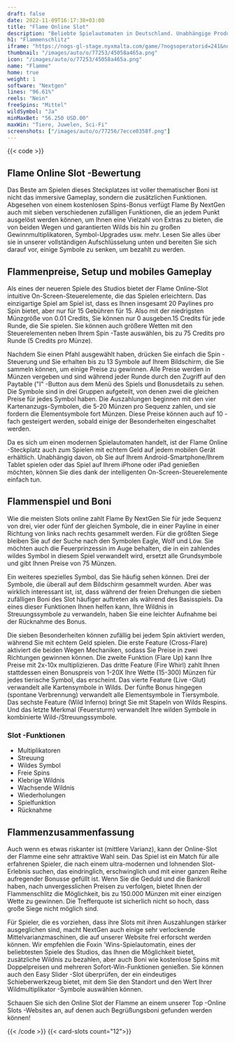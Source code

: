 ```yaml
---
draft: false
date: 2022-11-09T16:17:38+03:00
title: "Flame Online Slot"
description: "Beliebte Spielautomaten in Deutschland. Unabhängige Produktbewertungen und exklusive Anmeldeangebote. Jetzt spielen!"
h1: "Flammenschlitz"
iframe: "https://nogs-gl-stage.nyxmalta.com/game/?nogsoperatorid=241&nogsgameid=70337&sessionid=&accountid=&nogsmode=demo&nogslang=en_us&nogscurrency=EUR&clienttype=html5&lobbyurl=http://demo.nyxinteractive.com?session="
thumbnail: "/images/auto/o/77253/45058a465a.png"
icon: "/images/auto/o/77253/45058a465a.png"
name: "Flamme"
home: true
weight: 1
software: "Nextgen"
lines: "96.61%"
reels: "Nein"
freeSpins: "Mittel"
wildSymbol: "Ja"
minMaxBet: "56.250 USD.00"
maxWin: "Tiere, Juwelen, Sci-Fi"
screenshots: ["/images/auto/o/77256/7ecce0358f.png"]
---
```


{{< code >}}<h2>Flame Online Slot -Bewertung</h2><p>Das Beste am Spielen dieses Steckplatzes ist voller thematischer Boni ist nicht das immersive Gameplay, sondern die zusätzlichen Funktionen. Abgesehen von einem kostenlosen Spins-Bonus verfügt Flame By NextGen auch mit sieben verschiedenen zufälligen Funktionen, die an jedem Punkt ausgelöst werden können, um Ihnen eine Vielzahl von Extras zu bieten, die von beiden Wegen und garantierten Wilds bis hin zu großen Gewinnmultiplikatoren, Symbol-Upgrades usw. mehr. Lesen Sie alles über sie in unserer vollständigen Aufschlüsselung unten und bereiten Sie sich darauf vor, einige Symbole zu senken, um bezahlt zu werden.</p><h2>Flammenpreise, Setup und mobiles Gameplay</h2><p>Als eines der neueren Spiele des Studios bietet der Flame Online-Slot intuitive On-Screen-Steuerelemente, die das Spielen erleichtern. Das einzigartige Spiel am Spiel ist, dass es Ihnen insgesamt 20 Paylines pro Spin bietet, aber nur für 15 Gebühren für 15. Also mit der niedrigsten Münzgröße von 0.01 Credits, Sie können nur 0 ausgeben.15 Credits für jede Runde, die Sie spielen. Sie können auch größere Wetten mit den Steuerelementen neben Ihrem Spin -Taste auswählen, bis zu 75 Credits pro Runde (5 Credits pro Münze).</p><p>Nachdem Sie einen Pfahl ausgewählt haben, drücken Sie einfach die Spin -Steuerung und Sie erhalten bis zu 13 Symbole auf Ihrem Bildschirm, die Sie sammeln können, um einige Preise zu gewinnen. Alle Preise werden in Münzen vergeben und sind während jeder Runde durch den Zugriff auf den Paytable ("I" -Button aus dem Menü des Spiels und Bonusdetails zu sehen. Die Symbole sind in drei Gruppen aufgeteilt, von denen zwei die gleichen Preise für jedes Symbol haben. Die Auszahlungen beginnen mit den vier Kartenanzugs-Symbolen, die 5-20 Münzen pro Sequenz zahlen, und sie fordern die Elementsymbole fort Münzen. Diese Preise können auch auf 10 -fach gesteigert werden, sobald einige der Besonderheiten eingeschaltet werden.</p><p>Da es sich um einen modernen Spielautomaten handelt, ist der Flame Online -Steckplatz auch zum Spielen mit echtem Geld auf jedem mobilen Gerät erhältlich. Unabhängig davon, ob Sie auf Ihrem Android-Smartphone/Ihrem Tablet spielen oder das Spiel auf Ihrem iPhone oder iPad genießen möchten, können Sie dies dank der intelligenten On-Screen-Steuerelemente einfach tun.</p><h2>Flammenspiel und Boni</h2><p>Wie die meisten Slots online zahlt Flame By NextGen Sie für jede Sequenz von drei, vier oder fünf der gleichen Symbole, die in einer Payline in einer Richtung von links nach rechts gesammelt werden. Für die größten Siege bleiben Sie auf der Suche nach den Symbolen Eagle, Wolf und Löw. Sie möchten auch die Feuerprinzessin im Auge behalten, die in ein zahlendes wildes Symbol in diesem Spiel verwandelt wird, ersetzt alle Grundsymbole und gibt Ihnen Preise von 75 Münzen.</p><p>Ein weiteres spezielles Symbol, das Sie häufig sehen können. Drei der Symbole, die überall auf dem Bildschirm gesammelt wurden. Aber was wirklich interessant ist, ist, dass während der freien Drehungen die sieben zufälligen Boni des Slot häufiger auftreten als während des Basisspiels. Da eines dieser Funktionen Ihnen helfen kann, Ihre Wildnis in Streuungssymbole zu verwandeln, haben Sie eine leichter Aufnahme bei der Rücknahme des Bonus.</p><p>Die sieben Besonderheiten können zufällig bei jedem Spin aktiviert werden, während Sie mit echtem Geld spielen. Die erste Feature (Cross-Flare) aktiviert die beiden Wegen Mechaniken, sodass Sie Preise in zwei Richtungen gewinnen können. Die zweite Funktion (Flare Up) kann Ihre Preise mit 2x-10x multiplizieren. Das dritte Feature (Fire Whirl) zahlt Ihnen stattdessen einen Bonuspreis von 1-20X Ihre Wette (15-300) Münzen für jedes tierische Symbol, das erscheint. Das vierte Feature (Live -Glut) verwandelt alle Kartensymbole in Wilds. Der fünfte Bonus hingegen (spontane Verbrennung) verwandelt alle Elementsymbole in Tiersymbole. Das sechste Feature (Wild Inferno) bringt Sie mit Stapeln von Wilds Respins. Und das letzte Merkmal (Feuersturm) verwandelt Ihre wilden Symbole in kombinierte Wild-/Streuungssymbole.</p><h3>
Slot -Funktionen</h3><ul>
<li></span>
Multiplikatoren</li>
<li></span>
Streuung</li>
<li></span>
Wildes Symbol</li>
<li></span>
Freie Spins</li>
<li></span>
Klebrige Wildnis</li>
<li></span>
Wachsende Wildnis</li>
<li></span>
Wiederholungen</li>
<li></span>
Spielfunktion</li>
<li></span>
Rücknahme</li></ul><h2>Flammenzusammenfassung</h2><p>Auch wenn es etwas riskanter ist (mittlere Varianz), kann der Online-Slot der Flamme eine sehr attraktive Wahl sein. Das Spiel ist ein Match für alle erfahrenen Spieler, die nach einem ultra-modernen und lohnenden Slot-Erlebnis suchen, das eindringlich, erschwinglich und mit einer ganzen Reihe aufregender Bonusse gefüllt ist. Wenn Sie die Geduld und die Bankroll haben, nach unvergesslichen Preisen zu verfolgen, bietet Ihnen der Flammenschlitz die Möglichkeit, bis zu 150.000 Münzen mit einer einzigen Wette zu gewinnen. Die Trefferquote ist sicherlich nicht so hoch, dass große Siege nicht möglich sind.</p><p>Für Spieler, die es vorziehen, dass ihre Slots mit ihren Auszahlungen stärker ausgeglichen sind, macht NextGen auch einige sehr verlockende Mittelvarianzmaschinen, die auf unserer Website frei erforscht werden können. Wir empfehlen die Foxin 'Wins-Spielautomatin, eines der beliebtesten Spiele des Studios, das Ihnen die Möglichkeit bietet, zusätzliche Wildnis zu bezahlen, aber auch Boni wie kostenlose Spins mit Doppelpreisen und mehreren Sofort-Win-Funktionen genießen. Sie können auch den Easy Slider -Slot überprüfen, der ein eindeutiges Schieberwerkzeug bietet, mit dem Sie den Standort und den Wert Ihrer Wildmultiplikator -Symbole auswählen können.</p><p>Schauen Sie sich den Online Slot der Flamme an einem unserer Top -Online Slots -Websites an, auf denen auch Begrüßungsboni gefunden werden können!</p>{{< /code >}}
{{< card-slots count="12">}}